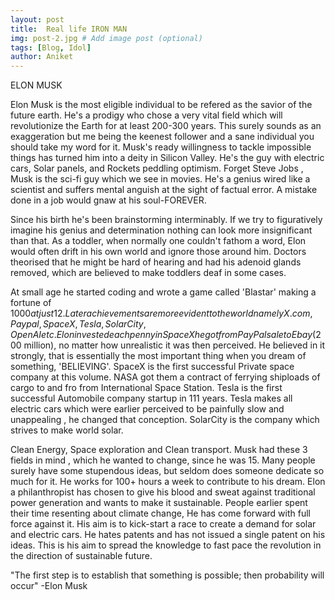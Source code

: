 ```yaml
---
layout: post
title:  Real life IRON MAN
img: post-2.jpg # Add image post (optional)
tags: [Blog, Idol]
author: Aniket
---
```

ELON MUSK

Elon Musk is the most eligible individual to be refered as the savior of the future earth. He's a prodigy who chose a very vital field which will revolutionize the Earth for at least 200-300 years. This surely sounds as an exaggeration but me being the keenest follower and a sane individual you should take my word for it. Musk's ready willingness to tackle impossible things has turned him into a deity in Silicon Valley. He's the guy with electric cars, Solar panels, and Rockets peddling optimism. Forget Steve Jobs , Musk is the sci-fi guy which we see in movies. He's a genius wired like a scientist and suffers mental anguish at the sight of factual error. A mistake done in a job would gnaw at his soul-FOREVER.

Since his birth he's been brainstorming interminably. If we try to figuratively imagine his genius and determination nothing can look more insignificant than that. As a toddler, when normally one couldn't fathom a word, Elon would often drift in his own world and ignore those around him. Doctors theorised that he might be hard of hearing and had his adenoid glands removed, which are believed to make toddlers deaf in some cases.

At small age he started coding and wrote a game called 'Blastar' making a fortune of $1000 at just 12. Later achievements are more evident to the world namely X.com, Paypal, SpaceX, Tesla, SolarCity, OpenAI etc. Elon invested each penny in SpaceX he got from PayPal sale to Ebay ($200 million), no matter how unrealistic it was then perceived. He believed in it strongly, that is essentially the most important thing when you dream of something, 'BELIEVING'. SpaceX is the first successful Private space company at this volume. NASA got them a contract of ferrying shiploads of cargo to and fro from International Space Station. Tesla is the first successful Automobile company startup in 111 years. Tesla makes all electric cars which were earlier perceived to be painfully slow and unappealing , he changed that conception. SolarCity is the company which strives to make world solar.

Clean Energy,  Space exploration and Clean transport. Musk had these 3 fields in mind , which he wanted to change, since he was 15.
Many people surely have some stupendous ideas, but seldom does someone dedicate so much for it. He works for 100+ hours a week to contribute to his dream. Elon a philanthropist has chosen to give his blood and sweat against traditional power generation and wants to make it sustainable. People earlier spent their time resenting about climate change, He has come forward with full force against it.
His aim is to kick-start a race to create a demand for solar and electric cars. He hates patents and has not issued a single patent on his ideas. This is his aim to spread the knowledge to fast pace the revolution in the direction of sustainable future.


"The first step is to establish that something is possible; then probability will occur"
-Elon Musk
                                     
